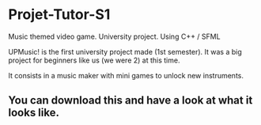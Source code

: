 # Projet-Tutor-S1
Music themed video game. University project.
Using C++ / SFML

UPMusic! is the first university project made (1st semester).
It was a big project for beginners like us (we were 2) at this time.

It consists in a music maker with mini games to unlock new instruments.

You can download this and have a look at what it looks like. 
-

